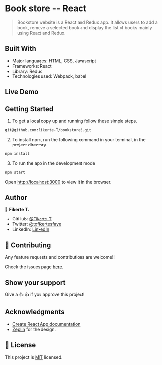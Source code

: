 # Book store -- React

>Bookstore website is a React and Redux app. It allows users to add a book, remove a selected book and display the list of books mainly using React and Redux.


## Built With

- Major languages: HTML, CSS, Javascript
- Frameworks: React
- Library: Redux
- Technologies used: Webpack, babel

## Live Demo

## Getting Started

1. To get a local copy up and running follow these simple steps.
```bash
git@github.com:Fikerte-T/bookstore2.git
```
2. To install npm, run the following command in your terminal, in the project directory
```bash
npm install
```
3. To run the app in the development mode
 ```bash
 npm start
 ```
Open [http://localhost:3000](http://localhost:3000) to view it in the browser.

## Author

👤 **Fikerte T.**

- GitHub: [@Fikerte-T](https://github.com/Fikerte-T)
- Twitter: [@tofikertesfaye](https://twitter.com/tofikertesfaye)
- LinkedIn: [LinkedIn](https://www.linkedin.com/in/fikerte-tesfaye-a68337216/)

## 🤝 Contributing

Any feature requests and contributions are welcome!!

Check the issues page [here](https://github.com/Fikerte-T/bookstore2/issues).

## Show your support

Give a 👍 👍 if you approve this project!


## Acknowledgments

- [Create React App documentation](https://github.com/facebook/create-react-app#create-react-app--)
- [Zeplin](https://app.zeplin.io/project/5b35a9e13227086040f8eb75/screen/5b695e29bb8c844f118f9378) for the design.

## 📝 License

This project is [MIT](./MIT.md) licensed.
